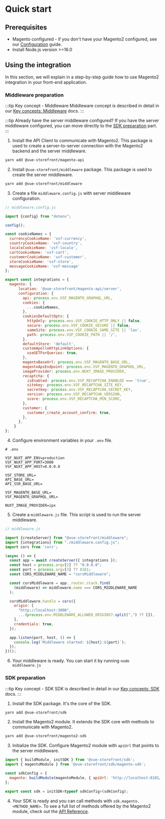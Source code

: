 # Quick start

## Prerequisites

- Magento configured - if you don't have your Magento2 configured, see our [Configuration](https://docs.vuestorefront.io/magento/installation-setup/installation.html) guide.
- Install Node.js version >=16.0

## Using the integration

In this section, we will explain in a step-by-step guide how to use Magento2 integration in your front-end application.

### Middleware preparation

:::tip Key concept - Middleware
Middleware concept is described in detail in our [Key concepts: Middleware](../key-concepts/middleware.md) docs.
:::

:::tip Already have the server middleware configured?
If you have the server middleware configured, you can move directly to the [SDK](./quick-start.md#sdk-preparation)[ preparation](./quick-start.md#sdk-preparation) part.
:::

1. Install the API Client to communicate with Magento2. This package is used to create a server-to-server connection with the Magento2 backend and the server middleware.

```bash
yarn add @vue-storefront/magento-api
```

2. Install `@vue-storefront/middleware` package. This package is used to create the server middleware.

```bash
yarn add @vue-storefront/middleware
```

3. Create a file `middleware.config.js` with server middleware configuration.

```javascript
// middleware.config.js

import {config} from "dotenv";

config();

const cookieNames = {
  currencyCookieName: 'vsf-currency',
  countryCookieName: 'vsf-country',
  localeCookieName: 'vsf-locale',
  cartCookieName: 'vsf-cart',
  customerCookieName: 'vsf-customer',
  storeCookieName: 'vsf-store',
  messageCookieName: 'vsf-message'
};

export const integrations = {
  magento: {
      location: '@vue-storefront/magento-api/server',
      configuration: {
        api: process.env.VSF_MAGENTO_GRAPHQL_URL,
        cookies: {
          ...cookieNames,
        },
        cookiesDefaultOpts: {
          httpOnly: process.env.VSF_COOKIE_HTTP_ONLY || false,
          secure: process.env.VSF_COOKIE_SECURE || false,
          sameSite: process.env.VSF_COOKIE_SAME_SITE || 'lax',
          path: process.env.VSF_COOKIE_PATH || '/',
        },
        defaultStore: 'default',
        customApolloHttpLinkOptions: {
          useGETForQueries: true,
        },
        magentoBaseUrl: process.env.VSF_MAGENTO_BASE_URL,
        magentoApiEndpoint: process.env.VSF_MAGENTO_GRAPHQL_URL,
        imageProvider: process.env.NUXT_IMAGE_PROVIDER,
        recaptcha: {
          isEnabled: process.env.VSF_RECAPTCHA_ENABLED === 'true',
          sitekey: process.env.VSF_RECAPTCHA_SITE_KEY,
          secretkey: process.env.VSF_RECAPTCHA_SECRET_KEY,
          version: process.env.VSF_RECAPTCHA_VERSION,
          score: process.env.VSF_RECAPTCHA_MIN_SCORE,
        },
        customer: {
          customer_create_account_confirm: true,
        },
      },
    }
};
```

4. Configure environment variables in your `.env` file.

```
# .env

VSF_NUXT_APP_ENV=production
VSF_NUXT_APP_PORT=3000
VSF_NUXT_APP_HOST=0.0.0.0

VSF_STORE_URL=
API_BASE_URL=
API_SSR_BASE_URL=

VSF_MAGENTO_BASE_URL=
VSF_MAGENTO_GRAPHQL_URL=

NUXT_IMAGE_PROVIDER=ipx

```

5. Create a `middleware.js` file. This script is used to run the server middleware.

```javascript
// middleware.js

import {createServer} from "@vue-storefront/middleware";
import {integrations} from "./middleware.config.js";
import cors from 'cors';

(async () => {
  const app = await createServer({ integrations });
  const host = process.argv[2] ?? "0.0.0.0";
  const port = process.argv[3] ?? 8181;
  const CORS_MIDDLEWARE_NAME = "corsMiddleware";

  const corsMiddleware = app._router.stack.find(
    (middleware) => middleware.name === CORS_MIDDLEWARE_NAME
  );

  corsMiddleware.handle = cors({
    origin: [
      "http://localhost:3000",
      ...(process.env.MIDDLEWARE_ALLOWED_ORIGINS?.split(",") ?? []),
    ],
    credentials: true,
  });

  app.listen(port, host, () => {
    console.log(`Middleware started: ${host}:${port}`);
  });
})();

```

6. Your middleware is ready. You can start it by running `node middleware.js`

### SDK preparation

:::tip Key concept - SDK
SDK is described in detail in our [Key concepts: SDK](../key-concepts/sdk.md) docs.
:::

1. Install the SDK package. It's the core of the SDK.

```bash
yarn add @vue-storefront/sdk
```

2. Install the Magento2 module. It extends the SDK core with methods to communicate with Magento2.

```bash
yarn add @vue-storefront/magento2-sdk
```

3. Initialize the SDK. Configure Magento2 module with `apiUrl` that points to the server middleware.

```javascript
import { buildModule, initSDK } from '@vue-storefront/sdk';
import { magentoModule } from '@vue-storefront/sdk/magento-sdk';

const sdkConfig = {
  magento: buildModule(magentoModule, { apiUrl: 'http://localhost:8181/magento' })
};

export const sdk = initSDK<typeof sdkConfig>(sdkConfig);
```

4. Your SDK is ready and you can call methods with `sdk.magento.<METHOD_NAME>`. To see a full list of methods offered by the Magento2 module, check out the [API Reference](../reference/api/index.md).
